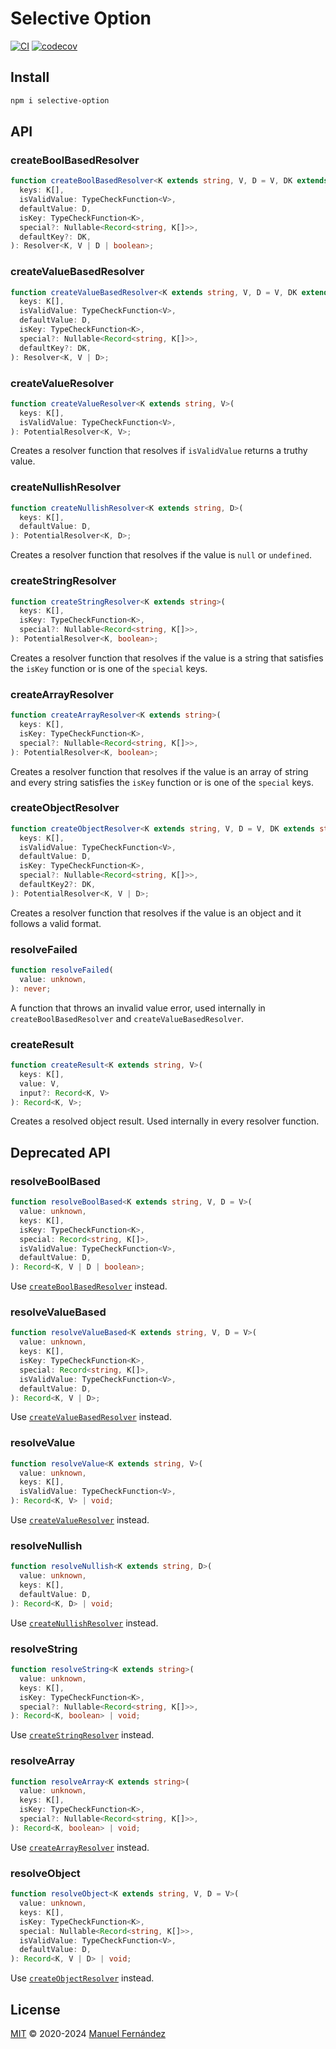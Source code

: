 # Selective Option

[![CI](https://github.com/manferlo81/selective-option/actions/workflows/ci.yml/badge.svg?branch=main&event=push)](https://github.com/manferlo81/selective-option/actions/workflows/ci.yml) [![codecov](https://codecov.io/gh/manferlo81/selective-option/branch/main/graph/badge.svg?token=U0GIRWISBJ)](https://codecov.io/gh/manferlo81/selective-option)

## Install

```bash
npm i selective-option
```

## API

### createBoolBasedResolver

```typescript
function createBoolBasedResolver<K extends string, V, D = V, DK extends string = 'default'>(
  keys: K[],
  isValidValue: TypeCheckFunction<V>,
  defaultValue: D,
  isKey: TypeCheckFunction<K>,
  special?: Nullable<Record<string, K[]>>,
  defaultKey?: DK,
): Resolver<K, V | D | boolean>;
```

### createValueBasedResolver

```typescript
function createValueBasedResolver<K extends string, V, D = V, DK extends string = 'default'>(
  keys: K[],
  isValidValue: TypeCheckFunction<V>,
  defaultValue: D,
  isKey: TypeCheckFunction<K>,
  special?: Nullable<Record<string, K[]>>,
  defaultKey?: DK,
): Resolver<K, V | D>;
```

### createValueResolver

```typescript
function createValueResolver<K extends string, V>(
  keys: K[],
  isValidValue: TypeCheckFunction<V>,
): PotentialResolver<K, V>;
```

Creates a resolver function that resolves if `isValidValue` returns a truthy value.

### createNullishResolver

```typescript
function createNullishResolver<K extends string, D>(
  keys: K[],
  defaultValue: D,
): PotentialResolver<K, D>;
```

Creates a resolver function that resolves if the value is `null` or `undefined`.

### createStringResolver

```typescript
function createStringResolver<K extends string>(
  keys: K[],
  isKey: TypeCheckFunction<K>,
  special?: Nullable<Record<string, K[]>>,
): PotentialResolver<K, boolean>;
```

Creates a resolver function that resolves if the value is a string that satisfies the `isKey` function or is one of the `special` keys.

### createArrayResolver

```typescript
function createArrayResolver<K extends string>(
  keys: K[],
  isKey: TypeCheckFunction<K>,
  special?: Nullable<Record<string, K[]>>,
): PotentialResolver<K, boolean>;
```

Creates a resolver function that resolves if the value is an array of string and every string satisfies the `isKey` function or is one of the `special` keys.

### createObjectResolver

```typescript
function createObjectResolver<K extends string, V, D = V, DK extends string = 'default'>(
  keys: K[],
  isValidValue: TypeCheckFunction<V>,
  defaultValue: D,
  isKey: TypeCheckFunction<K>,
  special?: Nullable<Record<string, K[]>>,
  defaultKey2?: DK,
): PotentialResolver<K, V | D>;
```

Creates a resolver function that resolves if the value is an object and it follows a valid format.

### resolveFailed

```typescript
function resolveFailed(
  value: unknown,
): never;
```

A function that throws an invalid value error, used internally in `createBoolBasedResolver` and `createValueBasedResolver`.

### createResult

```typescript
function createResult<K extends string, V>(
  keys: K[],
  value: V,
  input?: Record<K, V>
): Record<K, V>;
```

Creates a resolved object result. Used internally in every resolver function.

## Deprecated API

### resolveBoolBased

```typescript
function resolveBoolBased<K extends string, V, D = V>(
  value: unknown,
  keys: K[],
  isKey: TypeCheckFunction<K>,
  special: Record<string, K[]>,
  isValidValue: TypeCheckFunction<V>,
  defaultValue: D,
): Record<K, V | D | boolean>;
```

Use [`createBoolBasedResolver`](#createboolbasedresolver) instead.

### resolveValueBased

```typescript
function resolveValueBased<K extends string, V, D = V>(
  value: unknown,
  keys: K[],
  isKey: TypeCheckFunction<K>,
  special: Record<string, K[]>,
  isValidValue: TypeCheckFunction<V>,
  defaultValue: D,
): Record<K, V | D>;
```

Use [`createValueBasedResolver`](#createvaluebasedresolver) instead.

### resolveValue

```typescript
function resolveValue<K extends string, V>(
  value: unknown,
  keys: K[],
  isValidValue: TypeCheckFunction<V>,
): Record<K, V> | void;
```

Use [`createValueResolver`](#createvalueresolver) instead.

### resolveNullish

```typescript
function resolveNullish<K extends string, D>(
  value: unknown,
  keys: K[],
  defaultValue: D,
): Record<K, D> | void;
```

Use [`createNullishResolver`](#createnullishresolver) instead.

### resolveString

```typescript
function resolveString<K extends string>(
  value: unknown,
  keys: K[],
  isKey: TypeCheckFunction<K>,
  special?: Nullable<Record<string, K[]>>,
): Record<K, boolean> | void;
```

Use [`createStringResolver`](#createstringresolver) instead.

### resolveArray

```typescript
function resolveArray<K extends string>(
  value: unknown,
  keys: K[],
  isKey: TypeCheckFunction<K>,
  special?: Nullable<Record<string, K[]>>,
): Record<K, boolean> | void;
```

Use [`createArrayResolver`](#createarrayresolver) instead.

### resolveObject

```typescript
function resolveObject<K extends string, V, D = V>(
  value: unknown,
  keys: K[],
  isKey: TypeCheckFunction<K>,
  special: Nullable<Record<string, K[]>>,
  isValidValue: TypeCheckFunction<V>,
  defaultValue: D,
): Record<K, V | D> | void;
```

Use [`createObjectResolver`](#createobjectresolver) instead.

## License

[MIT](LICENSE) &copy; 2020-2024 [Manuel Fernández](https://github.com/manferlo81)
